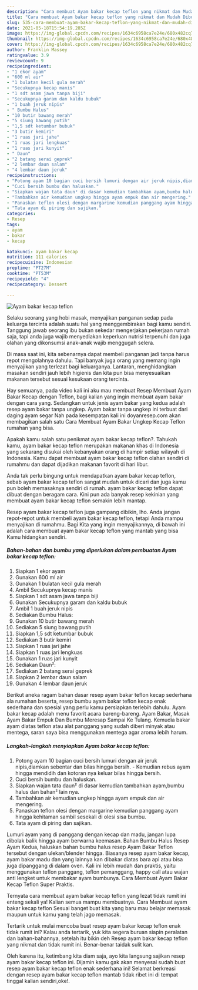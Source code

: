 ```yaml
---
description: "Cara membuat Ayam bakar kecap teflon yang nikmat dan Mudah Dibuat"
title: "Cara membuat Ayam bakar kecap teflon yang nikmat dan Mudah Dibuat"
slug: 535-cara-membuat-ayam-bakar-kecap-teflon-yang-nikmat-dan-mudah-dibuat
date: 2021-05-18T15:54:19.285Z
image: https://img-global.cpcdn.com/recipes/1634c6958ca7e24e/680x482cq70/ayam-bakar-kecap-teflon-foto-resep-utama.jpg
thumbnail: https://img-global.cpcdn.com/recipes/1634c6958ca7e24e/680x482cq70/ayam-bakar-kecap-teflon-foto-resep-utama.jpg
cover: https://img-global.cpcdn.com/recipes/1634c6958ca7e24e/680x482cq70/ayam-bakar-kecap-teflon-foto-resep-utama.jpg
author: Franklin Massey
ratingvalue: 3.9
reviewcount: 9
recipeingredient:
- "1 ekor ayam"
- "600 ml air"
- "1 bulatan kecil gula merah"
- "Secukupnya kecap manis"
- "1 sdt asam jawa tanpa biji"
- "Secukupnya garam dan kaldu bubuk"
- "1 buah jeruk nipis"
- " Bumbu Halus"
- "10 butir bawang merah"
- "5 siung bawang putih"
- "1,5 sdt ketumbar bubuk"
- "3 butir kemiri"
- "1 ruas jari jahe"
- "1 ruas jari lengkuas"
- "1 ruas jari kunyit"
- " Daun"
- "2 batang serai geprek"
- "2 lembar daun salam"
- "4 lembar daun jeruk"
recipeinstructions:
- "Potong ayam 10 bagian cuci bersih lumuri dengan air jeruk nipis,diamkan sebentar dan bilas hingga bersih. Kemudian rebus ayam hingga mendidih dan kotoran nya keluar bilas hingga bersih."
- "Cuci bersih bumbu dan haluskan."
- "Siapkan wajan tata daun² di dasar kemudian tambahkan ayam,bumbu halus dan bahan² lain nya."
- "Tambahkan air kemudian ungkep hingga ayam empuk dan air mengering."
- "Panaskan teflon olesi dengan margarine kemudian panggang ayam hingga kehitaman sambil sesekali di olesi sisa bumbu."
- "Tata ayam di piring dan sajikan."
categories:
- Resep
tags:
- ayam
- bakar
- kecap

katakunci: ayam bakar kecap 
nutrition: 111 calories
recipecuisine: Indonesian
preptime: "PT27M"
cooktime: "PT53M"
recipeyield: "4"
recipecategory: Dessert

---
```



![Ayam bakar kecap teflon](https://img-global.cpcdn.com/recipes/1634c6958ca7e24e/680x482cq70/ayam-bakar-kecap-teflon-foto-resep-utama.jpg)

Selaku seorang yang hobi masak, menyajikan panganan sedap pada keluarga tercinta adalah suatu hal yang menggembirakan bagi kamu sendiri. Tanggung jawab seorang ibu bukan sekedar mengerjakan pekerjaan rumah saja, tapi anda juga wajib menyediakan keperluan nutrisi terpenuhi dan juga olahan yang dikonsumsi anak-anak wajib menggugah selera.

Di masa  saat ini, kita sebenarnya dapat membeli panganan jadi tanpa harus repot mengolahnya dahulu. Tapi banyak juga orang yang memang ingin menyajikan yang terlezat bagi keluarganya. Lantaran, menghidangkan masakan sendiri jauh lebih higienis dan kita pun bisa menyesuaikan makanan tersebut sesuai kesukaan orang tercinta. 

Hay semuanya, pada video kali ini aku mau membuat Resep Membuat Ayam Bakar Kecap dengan Teflon, bagi kalian yang ingin membuat ayam bakar dengan cara yang. Sedangkan untuk jenis ayam bakar yang kedua adalah resep ayam bakar tanpa ungkep. Ayam bakar tanpa ungkep ini terbuat dari daging ayam segar Nah pada kesempatan kali ini doyanresep.com akan membagikan salah satu Cara Membuat Ayam Bakar Ungkep Kecap Teflon rumahan yang bisa.

Apakah kamu salah satu penikmat ayam bakar kecap teflon?. Tahukah kamu, ayam bakar kecap teflon merupakan makanan khas di Indonesia yang sekarang disukai oleh kebanyakan orang di hampir setiap wilayah di Indonesia. Kamu dapat membuat ayam bakar kecap teflon olahan sendiri di rumahmu dan dapat dijadikan makanan favorit di hari libur.

Anda tak perlu bingung untuk mendapatkan ayam bakar kecap teflon, sebab ayam bakar kecap teflon sangat mudah untuk dicari dan juga kamu pun boleh memasaknya sendiri di rumah. ayam bakar kecap teflon dapat dibuat dengan beragam cara. Kini pun ada banyak resep kekinian yang membuat ayam bakar kecap teflon semakin lebih mantap.

Resep ayam bakar kecap teflon juga gampang dibikin, lho. Anda jangan repot-repot untuk membeli ayam bakar kecap teflon, tetapi Anda mampu menyajikan di rumahmu. Bagi Kita yang ingin menyajikannya, di bawah ini adalah cara membuat ayam bakar kecap teflon yang mantab yang bisa Kamu hidangkan sendiri.

<!--inarticleads1-->

##### Bahan-bahan dan bumbu yang diperlukan dalam pembuatan Ayam bakar kecap teflon:

1. Siapkan 1 ekor ayam
1. Gunakan 600 ml air
1. Gunakan 1 bulatan kecil gula merah
1. Ambil Secukupnya kecap manis
1. Siapkan 1 sdt asam jawa tanpa biji
1. Gunakan Secukupnya garam dan kaldu bubuk
1. Ambil 1 buah jeruk nipis
1. Sediakan  Bumbu Halus:
1. Gunakan 10 butir bawang merah
1. Sediakan 5 siung bawang putih
1. Siapkan 1,5 sdt ketumbar bubuk
1. Sediakan 3 butir kemiri
1. Siapkan 1 ruas jari jahe
1. Siapkan 1 ruas jari lengkuas
1. Gunakan 1 ruas jari kunyit
1. Sediakan  Daun²:
1. Sediakan 2 batang serai geprek
1. Siapkan 2 lembar daun salam
1. Gunakan 4 lembar daun jeruk


Berikut aneka ragam bahan dasar resep ayam bakar teflon kecap sederhana ala rumahan beserta, resep bumbu ayam bakar teflon kecap enak sederhana dan spesial yang perlu kamu persiapkan terlebih dahulu. Ayam bakar kecap adalah menu favorit acara bareng-bareng. Ayam Bakar, Masak Ayam Bakar Empuk Dan Bumbu Meresap Sampai Ke Tulang. Kemudia bakar ayam diatas teflon atau alat panggang yang sudah diberi minyak atau mentega, saran saya bisa menggunakan mentega agar aroma lebih harum. 

<!--inarticleads2-->

##### Langkah-langkah menyiapkan Ayam bakar kecap teflon:

1. Potong ayam 10 bagian cuci bersih lumuri dengan air jeruk nipis,diamkan sebentar dan bilas hingga bersih. - Kemudian rebus ayam hingga mendidih dan kotoran nya keluar bilas hingga bersih.
1. Cuci bersih bumbu dan haluskan.
1. Siapkan wajan tata daun² di dasar kemudian tambahkan ayam,bumbu halus dan bahan² lain nya.
1. Tambahkan air kemudian ungkep hingga ayam empuk dan air mengering.
1. Panaskan teflon olesi dengan margarine kemudian panggang ayam hingga kehitaman sambil sesekali di olesi sisa bumbu.
1. Tata ayam di piring dan sajikan.


Lumuri ayam yang di panggang dengan kecap dan madu, jangan lupa dibolak balik hingga ayam berwarna keemasan. Bahan Bumbu Halus Resep Ayam Kedua, haluskan bahan bumbu halus resep Ayam Bakar Teflon tersebut dengan ulekan/blender hingga. Biasanya resep ayam bakar kecap, ayam bakar madu dan yang lainnya kan dibakar diatas bara api atau bisa juga dipanggang di dalam oven. Kali ini lebih mudah dan praktis, yaitu menggunakan teflon panggang, teflon pemanggang, happy call atau wajan anti lengket untuk membakar ayam bumbunya. Cara Membuat Ayam Bakar Kecap Teflon Super Praktis. 

Ternyata cara membuat ayam bakar kecap teflon yang lezat tidak rumit ini enteng sekali ya! Kalian semua mampu membuatnya. Cara Membuat ayam bakar kecap teflon Sesuai banget buat kita yang baru mau belajar memasak maupun untuk kamu yang telah jago memasak.

Tertarik untuk mulai mencoba buat resep ayam bakar kecap teflon enak tidak rumit ini? Kalau anda tertarik, yuk kita segera buruan siapin peralatan dan bahan-bahannya, setelah itu bikin deh Resep ayam bakar kecap teflon yang nikmat dan tidak rumit ini. Benar-benar taidak sulit kan. 

Oleh karena itu, ketimbang kita diam saja, ayo kita langsung sajikan resep ayam bakar kecap teflon ini. Dijamin kamu gak akan menyesal sudah buat resep ayam bakar kecap teflon enak sederhana ini! Selamat berkreasi dengan resep ayam bakar kecap teflon mantab tidak ribet ini di tempat tinggal kalian sendiri,oke!.

